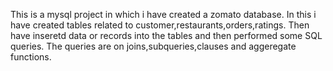 This is a mysql project in which i have created a zomato database.
In this i have created tables related to customer,restaurants,orders,ratings.
Then have inseretd data or records into the tables and then performed some SQL queries.
The queries are on joins,subqueries,clauses and aggeregate functions.
